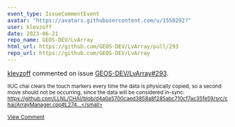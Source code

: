 ```yaml
---
event_type: IssueCommentEvent
avatar: "https://avatars.githubusercontent.com/u/1550292?"
user: klevzoff
date: 2023-06-21
repo_name: GEOS-DEV/LvArray
html_url: https://github.com/GEOS-DEV/LvArray/pull/293
repo_url: https://github.com/GEOS-DEV/LvArray
---
```


<a href='https://github.com/klevzoff' target='_blank'>klevzoff</a> commented on issue <a href='https://github.com/GEOS-DEV/LvArray/pull/293' target='_blank'>GEOS-DEV/LvArray#293</a>.

<small>IIUC chai clears the touch markers every time the data is physically copied, so a second move should not be occurring, since the data will be considered in-sync: https://github.com/LLNL/CHAI/blob/d4a0a5700caed3858a8f285abc710cf7ac35fe59/src/chai/ArrayManager.cpp#L274...</small>

<a href='https://github.com/GEOS-DEV/LvArray/pull/293' target='_blank'>View Comment</a>